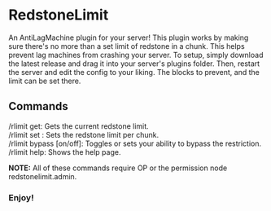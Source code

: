 # RedstoneLimit
An AntiLagMachine plugin for your server! This plugin works by making sure there's no more than a set limit of redstone in a chunk. This helps prevent lag machines from crashing your server. To setup, simply download the latest release and drag it into your server's plugins folder. Then, restart the server and edit the config to your liking. The blocks to prevent, and the limit can be set there.

## Commands
/rlimit get: Gets the current redstone limit.<br />
/rlimit set <number>: Sets the redstone limit per chunk.<br />
/rlimit bypass [on/off]: Toggles or sets your ability to bypass the restriction.<br />
/rlimit help: Shows the help page.<br />
  
**NOTE:** All of these commands require OP or the permission node redstonelimit.admin.<br />

### Enjoy!
